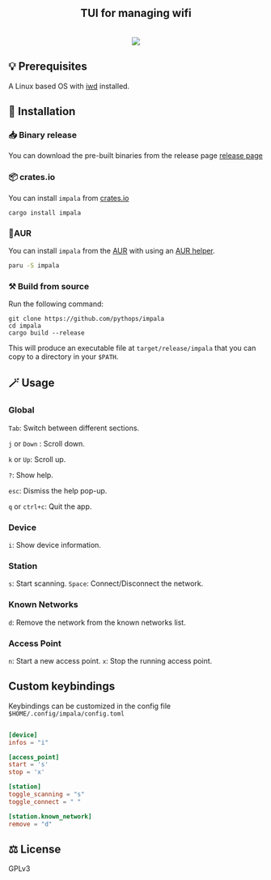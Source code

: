 <div align="center">
  <h2> TUI for managing wifi </h2>
  <br>
  <img src="https://github.com/pythops/impala/assets/57548585/3cfdf034-9b00-41ba-85ac-a079b5cf6b65"/>
</div>

## 💡 Prerequisites

A Linux based OS with [iwd](https://iwd.wiki.kernel.org/) installed.

## 🚀 Installation

### 📥 Binary release

You can download the pre-built binaries from the release page [release page](https://github.com/pythops/impala/releases)

### 📦 crates.io

You can install `impala` from [crates.io](https://crates.io/crates/impala)

```shell
cargo install impala
```

### 🐧AUR

You can install `impala` from the [AUR](https://aur.archlinux.org/packages/impala) with using an [AUR helper](https://wiki.archlinux.org/title/AUR_helpers).

```bash
paru -S impala
```

### ⚒️ Build from source

Run the following command:

```shell
git clone https://github.com/pythops/impala
cd impala
cargo build --release
```

This will produce an executable file at `target/release/impala` that you can copy to a directory in your `$PATH`.

## 🪄 Usage

### Global

`Tab`: Switch between different sections.

`j` or `Down` : Scroll down.

`k` or `Up`: Scroll up.

`?`: Show help.

`esc`: Dismiss the help pop-up.

`q` or `ctrl+c`: Quit the app.

### Device

`i`: Show device information.

### Station

`s`: Start scanning.
`Space`: Connect/Disconnect the network.

### Known Networks

`d`: Remove the network from the known networks list.

### Access Point

`n`: Start a new access point.
`x`: Stop the running access point.

## Custom keybindings

Keybindings can be customized in the config file `$HOME/.config/impala/config.toml`

```toml

[device]
infos = "i"

[access_point]
start = 's'
stop = 'x'

[station]
toggle_scanning = "s"
toggle_connect = " "

[station.known_network]
remove = "d"
```

## ⚖️ License

GPLv3
